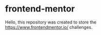 # frontend-mentor



Hello, this repository was created to store the https://www.frontendmentor.io/ challenges.

